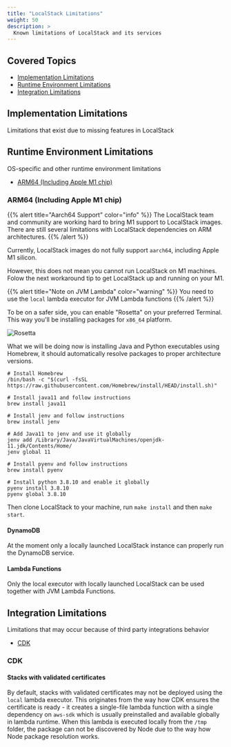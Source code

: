 ```yaml
---
title: "LocalStack Limitations"
weight: 50
description: >
  Known limitations of LocalStack and its services
---
```


## Covered Topics

* [Implementation Limitations](#implementation-limitations)
* [Runtime Environment Limitations](#runtime-environment-limitations)
* [Integration Limitations](#integration-limitations)

## Implementation Limitations

Limitations that exist due to missing features in LocalStack

## Runtime Environment Limitations

OS-specific and other runtime environment limitations

* [ARM64 (Including Apple M1 chip)](#arm64-including-apple-m1-chip)

### ARM64 (Including Apple M1 chip)

{{% alert title="Aarch64 Support" color="info" %}}
The LocalStack team and community are working hard to bring M1 support to LocalStack images.
There are still several limitations with LocalStack dependencies on ARM architectures.
{{% /alert %}}

Currently, LocalStack images do not fully support `aarch64`, including
Apple M1 silicon.

However, this does not mean you cannot run LocalStack on M1 machines. Folow the
next workaround tip to get LocalStack up and running on your M1.

{{% alert title="Note on JVM Lambda" color="warning" %}}
You need to use the `local` lambda executor for JVM Lambda functions
{{% /alert %}}

To be on a safer side, you can enable "Rosetta" on your preferred Terminal. This
way you'll be installing packages for `x86_64` platform.

![Rosetta](../m1-trouble-1.png)

What we will be doing now is installing Java and Python executables using
Homebrew, it should automatically resolve packages to proper architecture versions.

```shell
# Install Homebrew
/bin/bash -c "$(curl -fsSL https://raw.githubusercontent.com/Homebrew/install/HEAD/install.sh)"

# Install java11 and follow instructions
brew install java11

# Install jenv and follow instructions
brew install jenv

# Add Java11 to jenv and use it globally
jenv add /Library/Java/JavaVirtualMachines/openjdk-11.jdk/Contents/Home/
jenv global 11

# Install pyenv and follow instructions
brew install pyenv

# Install python 3.8.10 and enable it globally
pyenv install 3.8.10
pyenv global 3.8.10
```

Then clone LocalStack to your machine, run `make install` and then `make start`.

#### DynamoDB

At the moment only a locally launched LocalStack instance can properly run the DynamoDB service.

#### Lambda Functions

Only the local executor with locally launched LocalStack can be used together with JVM Lambda Functions.

## Integration Limitations

Limitations that may occur because of third party integrations behavior

* [CDK](#cdk)

### CDK

#### Stacks with validated certificates

By default, stacks with validated certificates may not be deployed using the `local` lambda executor.
This originates from the way how CDK ensures the certificate is ready - it creates a single-file lambda function with a single dependency on `aws-sdk` which is usually preinstalled and available globally in lambda runtime.
When this lambda is executed locally from the `/tmp` folder, the package can not be discovered by Node due to the way how Node package resolution works.
